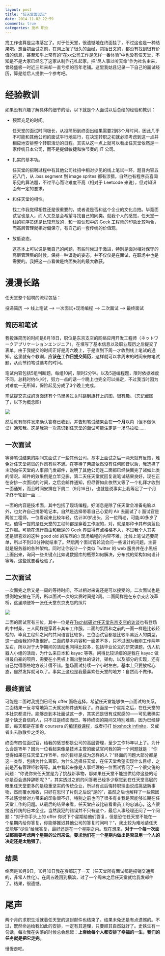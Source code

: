 ```yaml
---
layout: post
title: "任天堂面试记"
date: 2014-11-02 22:59
comments: true
categories: 技术 职业
---
```

找工作也算是尘埃落定了。对于任天堂，很遗憾地在终面挂了，不过这也是一种结果吧。想当初面试之前，在网上搜了很久的面经，包括日文的，都没有找到很有价值的信息，甚至知乎上常有的“在xx公司工作是怎样一番体验”中也没有任天堂，不知是不是大家已经忘了这家从制作花札起家，把“尽人事以听天命”作为社名由来，曾经盛极一时近三年来却一直亏损的百年老铺。这里我姑且记录一下自己的面试经历，算是给后人提供一个参考吧。

<!-- more -->

# 经验教训

如果没有兴趣了解具体的细节的话，以下就是个人面试以后总结的经验和教训：

- 预留充足的时间。

    任天堂的面试时间极长，从投简历到终面出结果需要2到3个月时间，因此几乎不可能和其他公司的面试平行地进行，在决定转职之初就必须考虑到这一点并相应地安排整个转职活动的日程。其实从这一点上就可以看出任天堂依然是一家传统日本公司，而不是提倡敏捷和快节奏的 IT 公司。

- 扎实的基本功。

    任天堂的招聘过程中有其他公司社招中相对少见的线上笔试一环，题目内容五花八门，从 .bss segment 到 image sprites 都有涉猎，自然也有程序员喜闻乐见的算法题，不过平心而论难度不高（相对于 Leetcode 来说），但对知识面有一定的要求。

- 和任天堂的相性。

    找工作我觉得相性还是很重要的，或者说是否和这个企业的文化合拍。毕竟面试官也是人，而人又总是会希望寻找自己的同类。就我个人的感觉，任天堂一线的程序员还是比较开放的，和一般认知中的 Geek 工程师的印象比较吻合，而高层管理就相对偏保守，有自己的一套传统的价值观。

- 放低姿态。

    这基本上可以说是我自己的问题，有些时候过于激进，特别是面对相对保守的高层管理层的时候。保持一种谦逊的姿态，并不仅仅是在面试，在职场中也是需要的。我把这一点看做是终面失利的最大收获。

# 漫漫长路

任天堂整个招聘的流程包括：

投递简历 --> 线上笔试 --> 一次面试+现场编程 --> 二次面试 --> 最终面试

## 简历和笔试

我投递简历的时间是8月18日，职位是东京支店的网络应用开发工程师（ネットワークアプリケーションエンジニア），在填写了基本信息以及职业履历之后提交了表单。由于我提交的时间正好是周六晚上，于是直到下周一才收到线上笔试的通知。这里就有个教训，**应该在工作日提交简历**，这样就可以拿周末的时间来做笔试题，从而节约笔试选考的时间。

笔试内容包括5组判断题，每组10问，限时2分钟。以及5道编程题，限时依据难度不同。总耗时约4小时，努力一点的话一个晚上也完全可以搞定，不过我当时因为对难度一无所知，保险起见分成了3个晚上完成。

笔试提交完成的页面还有个马里奥过关时跳到旗杆上的图，很有趣。（忘记截图了，以下为概念图）

![](http://i.imgur.com/BmeugmF.jpg)

然后就有邮件发来确认答卷已收到，并告知笔试结果会在**一个月**以内（但不做保证）通知我。这是我第一次意识到任天堂的面试可能注定是一场马拉松……

## 一次面试

等待笔试结果的期间又面试了一些其他公司，基本上面试之后一两天就有反馈，难免对任天堂拖沓的作风有些不满。在等待了两周依然没有任何回音以后，我选择了主动向任天堂的人事部门发邮件，说明了其他公司连二面都已经快面完了诸如此类的情况。邮件的效果倒是立竿见影，第二天任天堂就回复说笔试结果良好，现在正在安排一次面试的时间，之后会邮件通知，但尽管如此依然又等了一个礼拜才收到一面通知，而且时间安排在下周二（9月16日），也就是说事实上我等足了一个月才终于轮到一面……

一面的内容是技术面，其中包括了现场编程。好消息是除了任天堂会准备电脑以外，也允许自己携带笔记本。自然是选择带着自己心爱的 Air 去面试了:) 面试官是两位工程师，一位看起来比较年轻，估计30岁出头，另一位稍老，可能40多岁了吧。值得一提的是任天堂的工程师都是穿着工作服的，对，就是那种卡其布淡蓝色工作服。可能在流行自由和叛逆的 Geek 界显得有点格格不入，不过我个人其实还是很喜欢的这种 good old 的东西的:) 现场编程的内容不难，比线上笔试还要简单，所以不到30分钟就结束了。然后两个面试官轮流会问一些设计的问题，主要就是服务器的各种架构。同时让你设计一个类似 Twitter 的 web 服务并在小黑板上画出来，询问一些关键点比如说数据库的瓶颈如何解决，分布式的架构如何设计等等，这些就要看经验了。

## 二次面试

一次面完之后又是一周的等待时间，不过相对来说还是可以接受的。二次面试也是惯例地安排在下周，所以面试一次的实质时间是2周。二面同样是在东京支店浅草桥，这里顺便补一张任天堂东京支店的照片

![](http://i.imgur.com/vnC8tNb.jpg)

二面的面试官有三位，其中一位是在[Tech総研对任天堂东京支店的访谈](http://next.rikunabi.com/tech/docs/ct_s03600.jsp?p=002015)也有登场的中村桑。三人同样是穿着卡其布工作服。二面的氛围和之前的一面一样是比较轻松的，毕竟工程师之间的共同语言比较多。三位面试官都是比较平易近人的类型，这一点给我的印象很好。二面的基本内容和一面差不多，只不过因为我刚工作两年左右，所以对于大学期间的活动也问得比较多，包括毕业论文的研究课题，仿人机器人小组的活动，为什么来日本和 kayac 等等。问得比较详细的是我在 kayac 做得最自豪的项目，需要在小黑板上画出整体的设计，架构，以及部分的实现，还有自己觉得哪些地方设计得不错。整场面试持续一个小时左右，基本上只要放松心态，自然发挥就可以了。事实上这也是我最喜欢任天堂的地方：自然而不做作。

## 最终面试

可能是二面时我提到已经有 offer 面临选择，希望任天堂能够快一点面试的关系，二面结果一反寻常地第二天就发邮件通知我了。终面是一个星期之后，在任天堂的本社京都进行。能够走到本社面试这一步，其实还是很有成就感的——可见我确实是个缺乏自信的人，只不过是终面而已。等待终面的期间又特别难熬，因为已经辞职，每天都是在家看 coursera 的[编译器课程](https://class.coursera.org/compilers-004)，或者打打 [bioshock infinite](http://bioshock.wikia.com/wiki/Bioshock_Infinite)，又或者出去散散步之类的。

终面有四位面试官，给我的感觉都是公司的高层管理，至少工作15年以上了。为什么会是15年？因为一位看起来像是技术主管的面试官问我的第一个问题就是：“你觉得如果在任天堂工作15年，你的目标是成为怎样的人？”终面的问题大部分都是这一类型，包括为什么离职，为什么选择任天堂，在任天堂希望实现什么目标，之前是否有管理经验等等。其中看起来像是人事经理的一位面试官问了一个很尖锐的问题：“你说你来任天堂是为了挑战新事物，那如果任天堂不能提供给你这些的话你是否会选择辞职呢？”，其实透过之前的问答我已经多少察觉到在任天堂高层的眼里任天堂更多的是稳重坚实的传统企业，所以有点后悔转职理由说成挑战新事物，然而覆水难收，只好在思忖了片刻之后说“是的”，虽然之后也解释了一些原因不过感觉给对方带来的印象很不好，特别之前也问了很多有关我是否能够长期在任天堂工作的问题。从最后的结果来看，任天堂应该比较看重员工的忠诚心，这点很接近传统的日本企业。当然我犯的错误并不只有这个，最后人事经理还问了一个问题：“对于你手头上的 offer 你说下个星期给他们答复，但是恐怕任天堂不能在一个星期内给你答复，你能够推迟其他公司的答复时间吗？”，我比较为难地请任天堂能够“尽快”给我答复，最好还是在一个星期之内。现在想来，**对于一个每一次面试都需要考虑两个星期的公司来说，要求他们在一个星期内做出是否录用一个人的决定还是太勉强了。**

## 结果

终面是10月9日，10月10日我在京都玩了一天（任天堂所有面试都是报销交通费的，非常人性化）。在周五晚回到横滨，过了一个周末之后任天堂就给我发邮件了。结果，很遗憾。

# 尾声

两个月的求职生活就着任天堂的这封邮件也结束了。结果未免还是有点遗憾的。不过，既然命运给我如此的安排，一定有其道理，只要顺其自然就好了。史铁生有一句话，每次我在失落的时候总会想起：**上帝给每个人都安排了幸福的一生，我们的任务就是把它走完。**

慢慢走吧。
